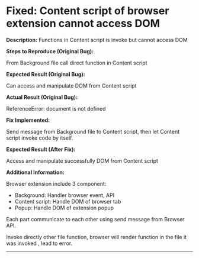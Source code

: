# Fixed: Content script of browser extension cannot access DOM

**Description:** Functions in Content script is invoke but cannot access DOM

**Steps to Reproduce (Original Bug):**

From Background file call direct function in Content script

**Expected Result (Original Bug):**

Can access and manipulate DOM from Content script

**Actual Result (Original Bug):**

ReferenceError: document is not defined

**Fix Implemented:**

Send message from Background file to Content script, then let Content script invoke code by itself.

**Expected Result (After Fix):**

Access and manipulate successfully DOM from Content script

**Additional Information:**

Browser extension include 3 component:

- Background: Handler browser event, API
- Content script: Handle DOM of browser tab
- Popup: Handle DOM of extension popup

Each part communicate to each other using send message from Browser API.

Invoke directly other file function, browser will render function in the file it was invoked , lead to error.

----------------------------------------------------------------

